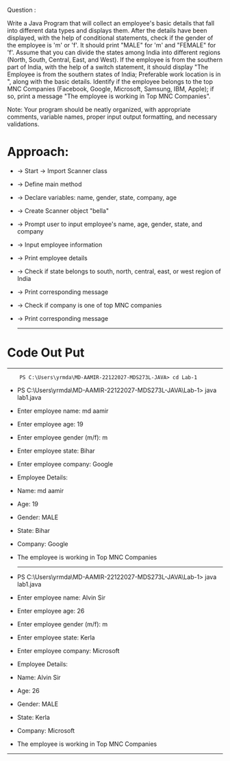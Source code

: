 Question :

Write a Java Program that will collect an employee's basic details that fall into different data types and displays them.
After the details have been displayed, with the help of conditional statements, check if the gender of the employee is 'm' or 'f'. It should print "MALE" for 'm' and "FEMALE" for 'f'.
Assume that you can divide the states among India into different regions (North, South, Central, East, and West). If the employee is from the southern part of India, with the help of a switch statement, it should display "The Employee is from the southern states of India; Preferable work location is in <state>", along with the basic details.
Identify if the employee belongs to the top MNC Companies (Facebook, Google, Microsoft, Samsung, IBM, Apple); if so, print a message "The employee is working in Top MNC Companies".

Note: Your program should be neatly organized, with appropriate comments, variable names, proper input output formatting, and necessary validations.
  
  
# Approach:
        
* -> Start -> Import Scanner class
* -> Define main method
* -> Declare variables: name, gender, state, company, age
* -> Create Scanner object "bella"
* -> Prompt user to input employee's name, age, gender, state, and company
* -> Input employee information
* -> Print employee details
* -> Check if state belongs to south, north, central, east, or west region of India
* -> Print corresponding message
* -> Check if company is one of top MNC companies
* -> Print corresponding message
  
  
  
  
  *********************************************************************************
    
    
 # Code Out Put 
****************************************************************************************        
        PS C:\Users\yrmda\MD-AAMIR-22122027-MDS273L-JAVA> cd Lab-1
* PS C:\Users\yrmda\MD-AAMIR-22122027-MDS273L-JAVA\Lab-1> java lab1.java
* Enter employee name: md aamir
* Enter employee age: 19
* Enter employee gender (m/f): m
* Enter employee state: Bihar
* Enter employee company: Google
* Employee Details:
* Name: md aamir
* Age: 19
* Gender: MALE
* State: Bihar
* Company: Google
* The employee is working in Top MNC Companies
  ************************************************************************************
* PS C:\Users\yrmda\MD-AAMIR-22122027-MDS273L-JAVA\Lab-1> java lab1.java
* Enter employee name: Alvin Sir
* Enter employee age: 26
* Enter employee gender (m/f): m
* Enter employee state: Kerla
* Enter employee company: Microsoft

* Employee Details:
* Name: Alvin Sir
* Age: 26
* Gender: MALE
* State: Kerla
* Company: Microsoft
* The employee is working in Top MNC Companies
*********************************************************************************        
        
        
  


  
  
